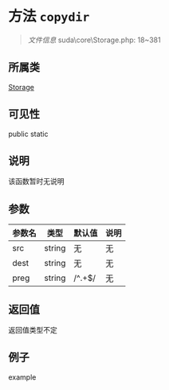 # 方法 `copydir`



> *文件信息* suda\core\Storage.php: 18~381

## 所属类 

[Storage](../Storage.md)

## 可见性

 public static

## 说明

该函数暂时无说明


## 参数


| 参数名 | 类型 | 默认值 | 说明 |
|--------|-----|-------|-------|
| src |  string | 无 | 无 |
| dest |  string | 无 | 无 |
| preg |  string | /^.+$/ | 无 |



## 返回值

返回值类型不定


## 例子

example